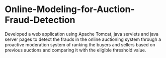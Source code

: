 # Online-Modeling-for-Auction-Fraud-Detection
Developed a web application using Apache Tomcat, java servlets and java server pages to detect the frauds in the online auctioning system through a proactive moderation system of ranking the buyers and sellers based on previous auctions and comparing it with the eligible threshold value.
